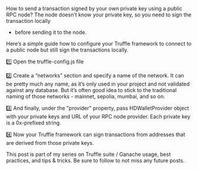 How to send a transaction signed by your own private key using a public RPC node? The node doesn’t know your private key, so you need to sign the transaction locally
- before sending it to the node. 

Here’s a simple guide how to configure your Truffle framework to connect to a public node but still sign the transactions locally.

1️⃣ Open the truffle-config.js file

2️⃣ Create a “networks” section and specify a name of the network. It can be pretty much any name, as it’s only used in your project and not validated against any
database. But it’s often good idea to stick to the traditional naming of those networks - mainnet, sepolia, mumbai, and so on.

3️⃣ And finally, under the "provider" property, pass HDWalletProvider object with your private keys and URL of your RPC node provider. Each private key is a
0x-prefixed string.

4️⃣ Now your Truffle framework can sign transactions from addresses that are derived from those private keys. 

This post is part of my series on Truffle suite / Ganache usage, best practices, and tips & tricks. Be sure to follow to not miss any future posts.
